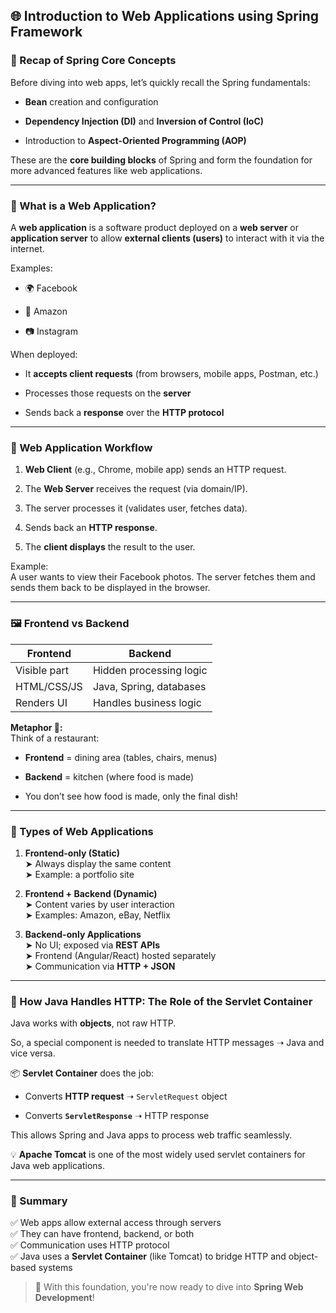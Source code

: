 ## 🌐 Introduction to Web Applications using Spring Framework

### 🧱 Recap of Spring Core Concepts

Before diving into web apps, let’s quickly recall the Spring fundamentals:

- **Bean** creation and configuration
    
- **Dependency Injection (DI)** and **Inversion of Control (IoC)**
    
- Introduction to **Aspect-Oriented Programming (AOP)**
    

These are the **core building blocks** of Spring and form the foundation for more advanced features like web applications.

---

### 🚀 What is a Web Application?

A **web application** is a software product deployed on a **web server** or **application server** to allow **external clients (users)** to interact with it via the internet.

Examples:

- 🌍 Facebook
    
- 🛒 Amazon
    
- 📷 Instagram
    

When deployed:

- It **accepts client requests** (from browsers, mobile apps, Postman, etc.)
    
- Processes those requests on the **server**
    
- Sends back a **response** over the **HTTP protocol**
    

---

### 🔁 Web Application Workflow

1. **Web Client** (e.g., Chrome, mobile app) sends an HTTP request.
    
2. The **Web Server** receives the request (via domain/IP).
    
3. The server processes it (validates user, fetches data).
    
4. Sends back an **HTTP response**.
    
5. The **client displays** the result to the user.
    

Example:  
A user wants to view their Facebook photos. The server fetches them and sends them back to be displayed in the browser.

---

### 🖼️ Frontend vs Backend

|Frontend|Backend|
|---|---|
|Visible part|Hidden processing logic|
|HTML/CSS/JS|Java, Spring, databases|
|Renders UI|Handles business logic|

**Metaphor 🍕:**  
Think of a restaurant:

- **Frontend** = dining area (tables, chairs, menus)
    
- **Backend** = kitchen (where food is made)
    
- You don’t see how food is made, only the final dish!
    

---

### 🧩 Types of Web Applications

1. **Frontend-only (Static)**  
    ➤ Always display the same content  
    ➤ Example: a portfolio site
    
2. **Frontend + Backend (Dynamic)**  
    ➤ Content varies by user interaction  
    ➤ Examples: Amazon, eBay, Netflix
    
3. **Backend-only Applications**  
    ➤ No UI; exposed via **REST APIs**  
    ➤ Frontend (Angular/React) hosted separately  
    ➤ Communication via **HTTP + JSON**
    

---

### 🔄 How Java Handles HTTP: The Role of the Servlet Container

Java works with **objects**, not raw HTTP.

So, a special component is needed to translate HTTP messages ➝ Java and vice versa.

📦 **Servlet Container** does the job:

- Converts **HTTP request** ➝ `ServletRequest` object
    
- Converts **`ServletResponse`** ➝ HTTP response
    

This allows Spring and Java apps to process web traffic seamlessly.

💡 **Apache Tomcat** is one of the most widely used servlet containers for Java web applications.

---

### 📌 Summary

✅ Web apps allow external access through servers  
✅ They can have frontend, backend, or both  
✅ Communication uses HTTP protocol  
✅ Java uses a **Servlet Container** (like Tomcat) to bridge HTTP and object-based systems

> 🌱 With this foundation, you're now ready to dive into **Spring Web Development**!